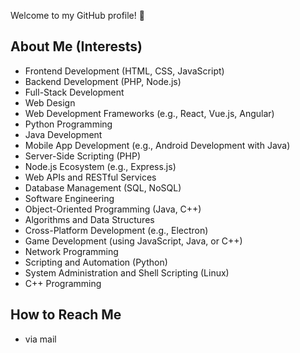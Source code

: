 Welcome to my GitHub profile! 👋

## About Me (Interests)

- Frontend Development (HTML, CSS, JavaScript)
- Backend Development (PHP, Node.js)
- Full-Stack Development
- Web Design
- Web Development Frameworks (e.g., React, Vue.js, Angular)
- Python Programming
- Java Development
- Mobile App Development (e.g., Android Development with Java)
- Server-Side Scripting (PHP)
- Node.js Ecosystem (e.g., Express.js)
- Web APIs and RESTful Services
- Database Management (SQL, NoSQL)
- Software Engineering
- Object-Oriented Programming (Java, C++)
- Algorithms and Data Structures
- Cross-Platform Development (e.g., Electron)
- Game Development (using JavaScript, Java, or C++)
- Network Programming
- Scripting and Automation (Python)
- System Administration and Shell Scripting (Linux)
- C++ Programming

## How to Reach Me

- via mail
